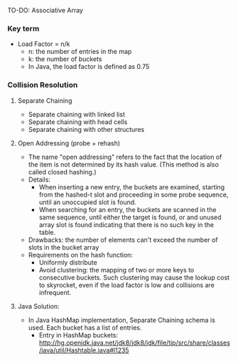 TO-DO: Associative Array

### Key term
- Load Factor = n/k
    - n: the number of entries in the map
    - k: the number of buckets
    - In Java, the load factor is defined as 0.75


### Collision Resolution
1. Separate Chaining
    - Separate chaining with linked list
    - Separate chaining with head cells
    - Separate chaining with other structures

2. Open Addressing (probe + rehash)
    - The name "open addressing" refers to the fact that the location of the item is not determined by its hash value. (This method is also called closed hashing.)
    - Details: 
        - When inserting a new entry, the buckets are examined, starting from the hashed-t slot and proceeding in some probe sequence, until an unoccupied slot is found.
        - When searching for an entry, the buckets are scanned in the same sequence, until either the target is found, or and unused array slot is found indicating that there is no such key in the table.
    - Drawbacks: the number of elements can't exceed the number of slots in the bucket array
    - Requirements on the hash function:
        - Uniformly distribute
        - Avoid clustering: the mapping of two or more keys to consecutive buckets. Such clustering may cause the lookup cost to skyrocket, even if the load factor is low and collisions are infrequent.


3. Java Solution: 
    - In Java HashMap implementation, Separate Chaining schema is used. Each bucket has a list of entries.
        - Entry in HashMap buckets: http://hg.openjdk.java.net/jdk8/jdk8/jdk/file/tip/src/share/classes/java/util/Hashtable.java#l1235
